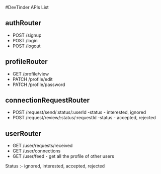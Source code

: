 #DevTinder APIs List

## authRouter

- POST /signup
- POST /login
- POST /logout

## profileRouter

- GET /profile/view
- PATCH /profile/edit
- PATCH /profile/password

## connectionRequestRouter

- POST /request/send/:status/:userId           -status - interested, ignored
- POST /request/review/:status/:requestId      -status - accepted, rejected


## userRouter

- GET /user/requests/received
- GET /user/connections
- GET /user/feed - get all the profile of other users

Status :- ignored, interested, accepted, rejected
